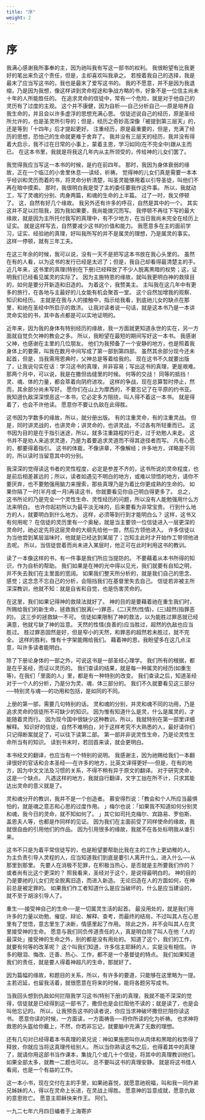 ```yaml
---
title: "序"
weight: 2
---
```


# 序


我满心感谢我所事奉的主，因为祂叫我有写这一部书的权利。
我很盼望有比我更好的笔出来负这个责任，但是，主却喜欢叫我承之。
若按着我自己的选择，我是最末了应当写这书的，我也是最末了爱写这书的。
我的不愿意，并不是因为我退缩，乃是因为我想，像这样讲到灵命程途和争战方略的书，好象不是一位信主尚未十年的人所能胜任的。
在追求灵命的信徒中，常有一个危险，就是对于他自己的灵历有了过度的主观。
这个并不康健，因为自析──自己分析自己──原是培养自我生命的，并且会以许多虚浮的思想充满心思。
信徒述说自己的经历，原是圣经所允许的，也是圣灵所引导的；但是，经历之奇妙高深像「被提到第三层天」的，还是等到「十四年」后才提起更好。
注重经历，原是最重要的，但是，充满了经历的思想，恐怕己的生命就更难于舍弃了。
我并没有三层天的经历，我并没有得着大启示，我不过在日常的小事上，蒙着主恩，学习如同(在不完全中)跟从主而已。
在这本书里，我就是将我这几年内从主所领受的，传给神的儿女们罢了。

我觉得我应当写这一本书的时候，是约在前四年。
那时，我因为身体衰弱的缘故，正在一个临江的小舍里休息──读经，祈祷。
觉得神的儿女们真是需要一本本乎经训和灵历而着的书，将灵命分析清楚，叫圣灵能够用着以引导圣徒，叫他们不再在暗中摸索。
那时，我很明白我是受了主的委任要我作这件事。
所以，我就动工，写了灵魂的分别、肉身两篇，和魂的生命的上半篇。
过了一时，我又停顿了。
这，自然有好几个缘故。
我另外还有许多的呼召，自然是其中的一个。
其实这并不足以拦阻我，因为我如果要，我尚能拨冗而写。
我停顿不再往下写的最大缘故，就是因为主所托付我写的真理中，有不少地方，在当日我尚未完全在经历上证实。
就是这样写去，自然要减少这书的价值和能力。
我愿意多在主的面前学习，证实、经验祂的真理，好叫我所写的并不是属灵的理想，乃是属灵的事实。
这样一停顿，就有三年工夫。

在这三年余的时候，我可以说，没有一天不是把写这本书放在我心头里的。
虽然在有的人看，以为这书的发行已经是太迟了；但是，我自己却看得最清楚主的手。
近几年来，这书里的真理(特别在下册)已经释放了不少人脱离黑暗的权势；这，证明我们已经看见属灵的实际了。
因为主施特恩的缘故，就叫我更明白神的救赎目的，如何是要分开新造和旧造的。
为着这个，我赞美主。
主叫我在这几年中有更多的旅行，在各地与主最好的儿女能有机会聚首一堂。
这个自然加增我的观察、知识和经历。
主就是在我与人的接触中，指示给我看，到底祂儿女的缺点在那里，和祂在圣经中所启示的救济。
让我对读者说一句话，就是这本书乃是一本讲灵命实验的书，其中各点都是可以实地证明的。

近年来，因为我的身体有特别经历的缘故，我一方面就更知道永世的实在，另一方面就自觉负欠神的教会之多。
所以，我盼望在最短的期间写好这一本书。
我感谢父神，也感谢在主里的几位朋友。
他们为我预备了一个安静的地方，也是照着我身体上的要需，叫我在数月中间写成了第一部到第四部。
虽然其余部分现今还未起首，但是，当我需用恩典时，父神总是等着给我的。
现在这书不久就要出版了，让我说句实在话：学习这书的真理，并非容易；写出这书的真理，更是艰难。
那两个月中，可以说，我是在撒但齿缝里的时候。
何等的交战！
同等的抵挡！
灵、魂、体的力量，都会萃着向阴府进攻。
这样的争战，现在总算暂时停止，然而，其余部分尚未写好。
愿你们在山上为摩西的，不要忘记了在平原的约书亚。
我知道仇敌深深恨恶这一本书，它必定多方阻挠，叫人得不着这一本书。
就是得着了，也会不许他读。
愿意你不要让仇敌在此得胜。

这书因为字数多的缘故，所以，就分册出版。
有的注重灵命，有的注重灵战。
但是，同时讲灵战的，也讲灵命；讲灵命的，也讲灵战，不过各有所轻重而已。
这书因为目的是在于指引迷途，所以，就多注重路程的行走，过于劝勉人来走。
这书并不是劝人来追求灵道，乃是为着要追求灵道而不得其途径者而写。
凡有心愿的，都要得着指引。
这书的体裁，不像讲章，不像解经；许多地方，详略是不同的，所以读时当留意其中的分别。

我深深的觉得读这书者的灵性程度，必定是参差不齐的，这书所说的灵命程度，也是前后相差甚远的；所以，读者如遇见不明白的地方，或难以领悟的地方，请你不要厌弃，也不要勉强用脑力来搜索，那些真理乃是为着比你更成熟的生命的。
如果你隔了一时(半月或一月)再读这书，你就要看见你自己明白得更多了。
总之，这书所论的乃是完全一个灵性生命、灵性经历的问题，所以没有人能勉强用什么方法来明白。
也许你起初所以为最平淡无味的，后来要看为非常宝贵。
行到什么地方的人，就要明白到什么地方。
这样，必须等到行到才能明白么？
这样，这书又有何用呢？
在信徒的灵历里有一个奥秘，就是当主要领一位信徒进入一层更深的灵命时，祂必定先将这层灵命的大纲先给他一尝，然后方领他进入。
许多信徒以为当他尝到某层滋味时，他就是已经达到某层了；岂知主此时才开始作工带领他进去呢。
所以，当信徒尝着而尚未进入某层时，他正可在此时利用这书的教训。

读了一本像这样的书，有一件事是我们所应当提防的。
不要藉着从本书所得的知识，作为自析的帮助。
我们如果是在神的光中得以见光，我们就要有自知之明，并不失去我们在主里面的宽阔。
如果我们整天所分析的，就是我们自己的思念、感觉；这念念不忘自己的分析，会阻挡我们在基督里失去自己。
信徒若非被主所深深教训，他就不知：就是自省和自觉，也是伤害灵命的。

在这里，我们如果记得神的救赎法就好了。
神的目的是要藉着祂在重生我们时，所赐给我们的新生命，拯救我们脱离(一)罪恶，(二)天然(性情)，(三)超然(指罪恶的)。
这三步的拯救缺一不可。
信徒如果限制了神的救法，以为能胜过罪恶就已经满意，他就亏缺了神的旨意。
天然的性情(良善的)应当胜过，超然的仇敌也应当胜过。
胜过罪恶固然是好，但是窄小的天然，和罪恶的超然若未胜过，就不完全。
这样的胜利，惟有十字架能赐给我们。
藉着神的恩，我盼望多在这几点注意，叫许多读者能明白。

除了下册论身体的一部之外，可说这书是一部圣经心理学。
我们所有的根据，都是在乎圣经，而证以灵历的。
我们查读的结果，就是每一种属灵的经历(如重生等)，在我们「里面的人」里，都是有一种特别的改变。
我们查读之后，知道圣经对于一个人的分析，乃是分为灵、魂、体三部分的。
我们不久就要看见这三部分──特别灵与魂──的功用和包括，是如同的不同。

上册的第一部，需要几句特别的话。
灵和魂的分别，并灵和魂不同的功用，乃是追求灵命的信徒所不可缺少的知识。
因为惟有知道什么是灵，什么是属灵的，才能随着灵而行。
因为现今国中很缺少这种教训，所以，我就特别在第一部里详细解释。
知识好的信徒，自然不难明白，对于这样考究不大熟悉的人，最好请你们只记得断案就足了，可以往下读第二部。
第一部并非说灵性生命，乃是论灵性生命所当有的知识。
读到书末时，若回首来读，就会更明白。

本书经文的翻译，也应当有一个特别的说明。
我感谢主，因为祂赐给我们一本翻译很好的官话和合本圣经──在许多的地方，比英文译得更好──但是，在有的地方，因为中文文法及习惯的关系，不得不稍有异于原文的翻译。
对于研究灵命，这是一个缺点。
凡遇这样的地方，我就自行翻译，文字工拙在所不计，只求其能达出灵命的意义就是了。

灵和魂分开的教训，我并不是一个创造者。
慕安得烈说：「教会和个人所应当最惧怕的，就是魂之意志和心思的过度作用。
」梅尔也说：「如果我不知道如何分别灵和魂，我今日的灵命，就不知如何了。
」其它如司托克梅尔、宾路易、罗伯斯、盖恩夫人等，也都是作同样的见证。
因为我们在主面前受了同样使命的缘故，我就很自由的引用他们的作品。
因为引用很多的缘故，我就不在各处标明我从谁引来。

这书不只是为着平常信徒写的，也是盼望要帮助比我在主的工作上更幼稚的人。
为主负责引导人灵程的人，应当知道我们到底是要引人离开什么，进入什么──从那里到那里。
先要人在消极不犯罪，在积极当热心，是否就是主所要我们作的？
或者尚有比这个更深的？
照我看来，圣经对于这个，是说得最明白的。
神的目的乃是要祂的儿女们完全脱离旧造，而进入新造。
无论旧造在人的方面如何，在神前总是被定罪的。
如果我们作工者知道什么是应当破坏的，什么是应当建设的，就不至于胡涂引导人了。

重生──接受神自己的生命──是一切属灵生活的起首。
最没用处的，就是我们用许多的力量以劝勉、催促、辩论、解释、查考，而最终的结局，不过叫其人在心思里有了觉悟，意志里生了决断，情感里起了作用。
除此之外，并不会叫其人在灵里接受神的生命。
愿意与我们同负传道责任的人，真是明白除了叫人在他「人的最深处」接受神的生命之外，别的都是没有用处的。
知道了这个，我们的工作，就要有何等的改革呢？
这个叫我们知道，许多信主耶稣的人，实是没有相信。
许多的眼泪、悔改、迁善、热心、工作，都不是一个基督徒的特点。
我们如果知道我们的责任，就是要人得着神超凡的生命，那就好了。

因为篇幅的缘故，和题目的关系，所以，有许多的要道，只能够在这里略为一提。
主若迟延，也留我活着，就很愿意在将来的时候，能将各题另写成书。

当我回头想到仇敌如何拦阻我学习这书(特别下册)的真理，我就不能不深深的觉得，信徒就是已经得到这一部书了，撒但也是会拦阻他不读的；就是读了，也是会叫他忘记的。
所以，让我预告这书的读者说，你应当求神破坏撒但拦阻你读这书。
愿意你读的时候，一方面读，一方面祷告──将你所读的化为祈祷。
也求神将救恩的头盔给你戴上，不然，你若非忘记，就要脑中充满了无数的理想。

还有几句对已经得着本书真理的弟兄说：神如果施恩叫你从肉体和黑暗的权势得了释放，你就应当将这真理传给别人。
所以当你熟读这书之后，也得着其中的真理了，就请你用这部书当作课本，集拢几个或几十个信徒，将其中的真理教训他们。
如果全部太多，就教一二题也可以。
总不要叫这书的真理安静。
就是将这书借人看阅，也是一个有益的工作。

这一本小书，现在交付在主的手里，如果祂喜悦，就愿意祂祝福，叫和我一同作弟兄姊妹的人，得以在灵命上长进，在灵战上得胜。
愿意神的旨意成就，愿意仇敌的意思败亡。
愿意主耶稣快来作王。
阿们。

一九二七年六月四日编者于上海寄庐
